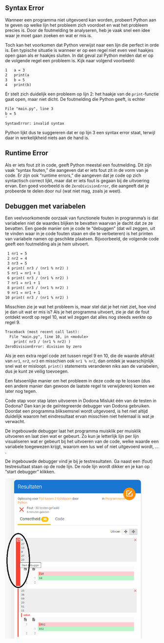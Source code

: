 ## Syntax Error
Wanneer een programma niet uitgevoerd kan worden, probeert Python aan te geven op welke lijn het probleem zich voordoet en wat het probleem precies is. Door de foutmelding te analyseren, heb je vaak snel een idee waar je moet gaan zoeken en wat er mis is.

Toch kan het voorkomen dat Python verwijst naar een lijn die perfect in orde is. Een typische situatie is wanneer er op een regel niet even veel haakjes open gaan als er haakjes sluiten. In dat geval zal Python melden dat er op de volgende regel een probleem is. Kijk naar volgend voorbeeld:

<pre><code>1   a = 3
2   print(a
3   b = 5
4   print(b)
</code></pre>

Er stelt zich duidelijk een probleem op lijn 2: het haakje van de <code>print</code>-functie gaat open, maar niet dicht. De foutmelding die Python geeft, is echter

<pre><code>File "main.py", line 3
b = 5
ˆ
SyntaxError: invalid syntax
</code></pre>

Python lijkt dus te suggereren dat er op lijn 3 een syntax error staat, terwijl daar in werkelijkheid niets aan de hand is.

## Runtime Error
Als er iets fout zit in code, geeft Python meestal een foutmelding. Dit zijn vaak “syntax fouten,” die aangeven dat er iets fout zit in de vorm van je code. Er zijn ook “runtime errors,” die aangeven dat je code op zich syntactisch correct lijkt, maar dat er iets fout is gegaan bij de uitvoering ervan. Een goed voorbeeld is de <code>ZeroDivisionError</code>, die aangeeft dat je probeerde te delen door nul (wat niet mag, zoals je weet).

## Debuggen met variabelen
Een veelvoorkomende oorzaak van functionele fouten in programma’s is dat variabelen niet de waardes blijken te bevatten waarvan je dacht dat ze ze bevatten. Een goede manier om je code te “debuggen” (dat wil zeggen, uit te vinden waar in je code fouten staan en die te verbeteren) is het printen van variabele namen op geschikte plaatsen. Bijvoorbeeld, de volgende code geeft een foutmelding als je hem uitvoert.

<pre><code> 1 nr1 = 5
 2 nr2 = 4
 3 nr3 = 5
 4 print( nr3 / (nr1 % nr2) )
 5 nr1 = nr1 + 1
 6 print( nr3 / (nr1 % nr2) )
 7 nr1 = nr1 + 1
 8 print( nr3 / (nr1 % nr2) )
 9 nr1 = nr1 + 1
10 print( nr3 / (nr1 % nr2) )
</code></pre>

Misschien zie je wat het probleem is, maar stel dat je het niet ziet, hoe vind je dan uit wat er mis is? Als je het programma uitvoert, zie je dat de fout ontdekt wordt op regel 10, wat wil zeggen dat alles nog steeds werkte op regel 9.

<pre><code>Traceback (most recent call last):
  File "main.py", line 10, in &#60;module&#62;
    print( nr3 / (nr1 % nr2) )
ZeroDivisionError: division by zero
</code></pre>

Als je een extra regel code zet tussen regel 9 en 10, die de waarde afdrukt van <code>nr1</code>, <code>nr2</code>, <code>nr3</code> en misschien ook <code>nr1 % nr2</code>, dan ontdek je waarschijnlijk snel wat er misloopt. <code>print()</code> statements veranderen niks aan de variabelen, dus je kunt ze veilig toevoegen.

Een fatsoenlijke manier om het probleem in deze code op te lossen (dus een andere manier dan gewoon de laatste regel te verwijderen) komen we later nog tegen.

Code stap voor stap laten uitvoeren in Dodona
Mislukt één van de testen in Dodona? Dan kan je de geïntegreerde debugger van Dodona gebruiken. Doordat een programma bliksemsnel wordt uitgevoerd, is het niet altijd duidelijk waarom het eindresultaat ervan misschien niet helemaal is wat je verwacht.

De ingebouwde debugger laat het programma muisklik per muisklik uitvoeren en laat zien wat er gebeurt. Zo kun je letterlijk lijn per lijn visualiseren wat er gebeurt bij het uitvoeren van de code, welke waarde een variabele toegewezen krijgt, waarom een lus wel of niet uitgevoerd wordt, … .

De ingebouwde debugger vind je bij je testresultaten. Ga naast een (fout) testresultaat staan op de rode lijn. De rode lijn wordt dikker en je kan op “start debugger” klikken.

<img src="media/dodona_debuggen.png" align="center" width="450px" data-caption="Dodona: start debugger." />

